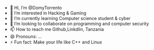- 👋 Hi, I’m @DomyTorrento
- 👀 I’m interested in Hacking & Gaming
- 🌱 I’m currently learning Computer science student & cyber
- 💞️ I’m looking to collaborate on programming and computer security
- 📫 How to reach me Github,Linkdlin, Tanzania
- 😄 Pronouns: ...
- ⚡ Fun fact: Make your life like C++ and Linux

<!---
DomyTorrento/DomyTorrento is a ✨ special ✨ repository because its `README.md` (this file) appears on your GitHub profile.
You can click the Preview link to take a look at your changes.
--->
